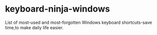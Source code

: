 # keyboard-ninja-windows
List of most-used and most-forgotten Windows keyboard shortcuts-save time,to make daily life easier.
